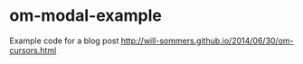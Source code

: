 om-modal-example
================


Example code for a blog post
http://will-sommers.github.io/2014/06/30/om-cursors.html
